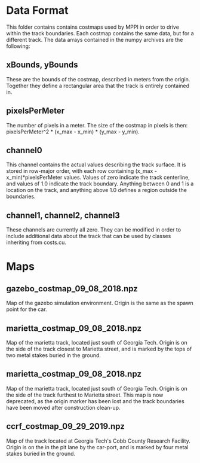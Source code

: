 # Data Format

This folder contains contains costmaps used by MPPI in order to drive within the track boundaries. Each costmap contains the same data, but for a different track. The data arrays contained in the numpy archives are the following:

## xBounds, yBounds 
These are the bounds of the costmap, described in meters from the origin. Together they define a rectangular area that the track is entirely contained in.

## pixelsPerMeter
The number of pixels in a meter. The size of the costmap in pixels is then: pixelsPerMeter^2 * (x_max - x_min) * (y_max - y_min).

## channel0 
This channel contains the actual values describing the track surface. It is stored in row-major order, with each row containing (x_max - x_min)*pixelsPerMeter values. Values of zero indicate the track centerline, and values of 1.0 indicate the track boundary. Anything between 0 and 1 is a location on the track, and anything above 1.0 defines a region outside the boundaries.

## channel1, channel2, channel3 
These channels are currently all zero. They can be modified in order to include additional data about the track that can be used by classes inheriting from costs.cu.

# Maps

## gazebo_costmap_09_08_2018.npz
Map of the gazebo simulation environment. Origin is the same as the spawn point for the car.

## marietta_costmap_09_08_2018.npz 
Map of the marietta track, located just south of Georgia Tech. Origin is on the side of the track closest to Marietta street, and is marked by the tops of two metal stakes buried in the ground.

## marietta_costmap_09_08_2018.npz 
Map of the marietta track, located just south of Georgia Tech. Origin is on the side of the track furthest to Marietta street. This map is now deprecated, as the origin marker has been lost and the track boundaries have been moved after construction clean-up. 

## ccrf_costmap_09_29_2019.npz 
Map of the track located at Georgia Tech's Cobb County Research Facility. Origin is on the in the pit lane by the car-port, and is marked by four metal stakes buried in the ground.
